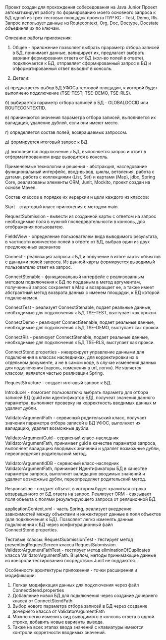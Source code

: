  Проект создан для прохождения собеседования на Java Junior
 Проект автоматизирует работу по формированию моего основного запроса к БД одной из трех тестовых площадок проекта ПУР КС - Test, Demo, Rls.
 Запрос использует данные из Routecontext, Org, Doc, Doctype, Docstate объединяя их по ключам. 

 Описание работы приложения:
 1. Общее - приложение позволяет выбрать прараметр отбора записей в БД, принимает данные, валидирует их, предлагает выбрать вариант формирования ответа от БД (кол-во полей в ответе), подключается к БД, отправляет сформированный запрос в БД и отформатированный ответ выводит в консоль.

 2. Детали: 
 
а) предлагается выбор БД УФОСа тестовой площадки, к которой будет выполнено подключение (TSE-TEST, TSE-DEMO, TSE-RLS).

б) выбирается параметр отбора записей в БД - GLOBALDOCID или ROUTECONTEXTID.

в) принимаются значения параметра отбора записей, выполняется их валидация, удаление дублей, если они имеют место.

г) определяется состав полей, возвращаемых запросом.

д) формируется итоговый запрос к БД.

д) выполняется подключение к БД, выполняется запрос и ответ в отформатированном виде выводится в консоль.

 Применяемые технологии и решения - абстракция, наследование функциональный интерфейс, ввод-вывод, циклы, ветвления, работа с датами, работа с коллекциями (List, Set) и картами (Map), jdbc, Spring Core, реализованы элементы ORM, Junit, Mockito, проект создан на основе Maven.

 Состав классов в порядке их иерархии и цели каждого из классов:
 
 Start - стартовый класс приложения с методом main.

 RequestSubmission - вывести из созданной карты с ответом на запрос необходимые поля в нужной последовательности в консоль, для отображения пользоватею.    
   
 FieldsView - определение пользователем вида выводимого результата, в частности количество полей в ответе от БД, выбрав один из двух предложенных вариантов
	  
 Connect - реализация запроса к БД и получение в итоге карты объектов с данными полей запроса. Из данной карты формируется выводимый пользователю ответ на запрос. 
 
ConnectStenable - функциональный интерфейс с реализованным методом подключения к БД по подданым в метод аргументам, полученный запрос сохраняет в Map и возвращает ее, а также имеет абстрактный метод возврата данных с именем площадки, к БД которой подключаемся.

   ConnectTest - реализует ConnectStenable, подает реальные данные, необходимые для подключения к БД TSE-TEST, выступает как прокси.
   
   ConnectDemo - реализует ConnectStenable, подает реальные данные, необходимые для подключения к БД TSE-DEMO, выступает как прокси.
   
   ConnectRls - реализует ConnectStenable, подает реальные данные, необходимые для подключения к БД TSE-RLS, выступает как прокси.	
		     
   ConnectStend.properties - инверсирует управление данными для подключения в классах наследниках, для корректировки их в отдельном документе, а не в самом коде, в случае изменения данных для подключения (пароль, изменения в url, логин). Не является классом, является частью реализации Spring. 
			       
RequestStructure - создает итоговый запрос к БД.	
		
Introducer - помогает пользователю выбрать параметр для отбора записей БД (guid или идентификатор БД), получеат значения данного параметра, выполняет проверку на корректность вводимых данных м удаляет дубли.			
		      
ValidatorArgumentFath - сервисный родительский класс, получает значения параметра отбора записей в БД УФОС, выполняет их валидацию, удаляет возможные дубли.	

   ValidatorArgumentGuid - сервисный класс-наследник ValidatorArgumentFath, принимает guid в качестве параметра запроса, выполняет валидацию вводимых значений и удаляет возможные дубли, переопределяет родительский метод.
	   
   ValidatorArgumentIdDB - сервисный класс-наследник ValidatorArgumentFath, принимает Идентификаторы БД в качестве параметра запроса, выполняет валидацию вводимых значений и удаляет возможные дубли, переопределяет родительский метод.	
				  
Responseline - создает объект, в котором будет храниться строка возвращенного от БД ответа на запрос. Реализует ORM - связывает поля объекта с полями результирующего запроса от реляционной БД.
			
applicationContext.xml - часть Spring, реализует внедрение зависимостей между объектами и инжектирует данные в поля объектов (для подключения к БД). Позволяет легко изменять данные подключения к БД через конфигурационный файл ConnectStend.properties.

Тестовые классы:
RequestSubmissionTest - тестирует метод presentingRequestScreen класса RequestSubmission.
ValidatorArgumentFathTest - тестирует метод eliminationOfDuplicates класса ValidatorArgumentFath.
В целом, методы принимающие данные из консроли тестированию посредством Junit не поддаются.

 Особенности архитектуры приложения - точки расширения и модификации:
 
 1. Легкая модификация данных для подключения через файл ConnectStend.properties
 2. Добавление новой БД для подключения через создание дочернего класса от ConnectStendFath
 3. Выбор нового параметра отбора записей в БД через создание дочернего класса от ValidatorArgumentFath
 4. Можно легко изменить вид выводимого в консоль ответа в одной строке, добавить новые варианты вывода.
 5. Также на всех этапах ввода значений с клавиатуры имеются контроли корретности вводимых значений.
 

